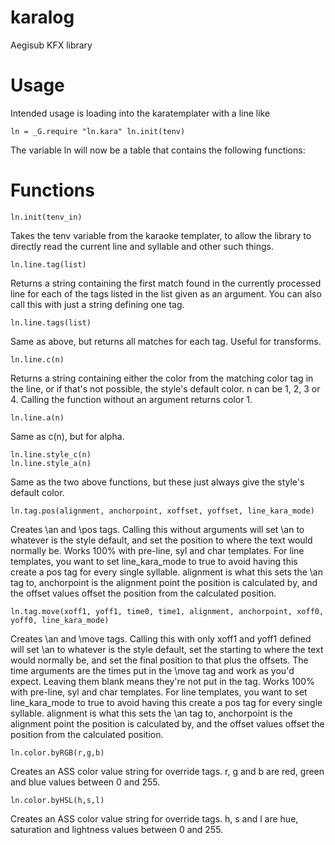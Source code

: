 # karalog
Aegisub KFX library

# Usage
Intended usage is loading into the karatemplater with a line like

    ln = _G.require "ln.kara" ln.init(tenv)

The variable ln will now be a table that contains the following functions:

# Functions

    ln.init(tenv_in)

Takes the tenv variable from the karaoke templater, to allow the library to directly read the current line and syllable and other such things.


    ln.line.tag(list)
 
Returns a string containing the first match found in the currently processed line for each of the tags listed in the list given as an argument. You can also call this with just a string defining one tag.


    ln.line.tags(list)
 
Same as above, but returns all matches for each tag. Useful for transforms.


    ln.line.c(n)
 
Returns a string containing either the color from the matching color tag in the line, or if that's not possible, the style's default color. n can be 1, 2, 3 or 4. Calling the function without an argument returns color 1.


    ln.line.a(n)
 
Same as c(n), but for alpha.


    ln.line.style_c(n)
    ln.line.style_a(n)
 
Same as the two above functions, but these just always give the style's default color.


    ln.tag.pos(alignment, anchorpoint, xoffset, yoffset, line_kara_mode)

Creates \an and \pos tags. Calling this without arguments will set \an to whatever is the style default, and set the position to where the text would normally be. Works 100% with pre-line, syl and char templates. For line templates, you want to set line_kara_mode to true to avoid having this create a pos tag for every single syllable. alignment is what this sets the \an tag to, anchorpoint is the alignment point the position is calculated by, and the offset values offset the position from the calculated position.

    ln.tag.move(xoff1, yoff1, time0, time1, alignment, anchorpoint, xoff0, yoff0, line_kara_mode)
	
Creates \an and \move tags. Calling this with only xoff1 and yoff1 defined will set \an to whatever is the style default, set the starting to where the text would normally be, and set the final position to that plus the offsets. The time arguments are the times put in the \move tag and work as you'd expect. Leaving them blank means they're not put in the tag. Works 100% with pre-line, syl and char templates. For line templates, you want to set line_kara_mode to true to avoid having this create a pos tag for every single syllable. alignment is what this sets the \an tag to, anchorpoint is the alignment point the position is calculated by, and the offset values offset the position from the calculated position.


    ln.color.byRGB(r,g,b)

Creates an ASS color value string for override tags. r, g and b are red, green and blue values between 0 and 255.


    ln.color.byHSL(h,s,l)

Creates an ASS color value string for override tags. h, s and l are hue, saturation and lightness values between 0 and 255.